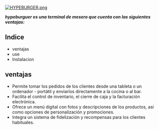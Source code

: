 [![HYPEBURGER.png](https://i.postimg.cc/PJgS1qVZ/HYPEBURGER.png)](https://postimg.cc/MfY0SzSK)

***hypeburguer es una terminal de mesero que cuenta con las siguientes ventajas:***

## Indice

- ventajas
- use
- Instalacion

## ventajas

- Permite tomar los pedidos de los clientes desde una tableta o un ordenador - portátil y enviarlos directamente a la cocina o al bar.
- Facilita el control de inventario, el cierre de caja y la facturación electrónica.
- Ofrece un menú digital con fotos y descripciones de los productos, así como opciones de personalización y promociones.
- Integra un sistema de fidelización y recompensas para los clientes habituales.
